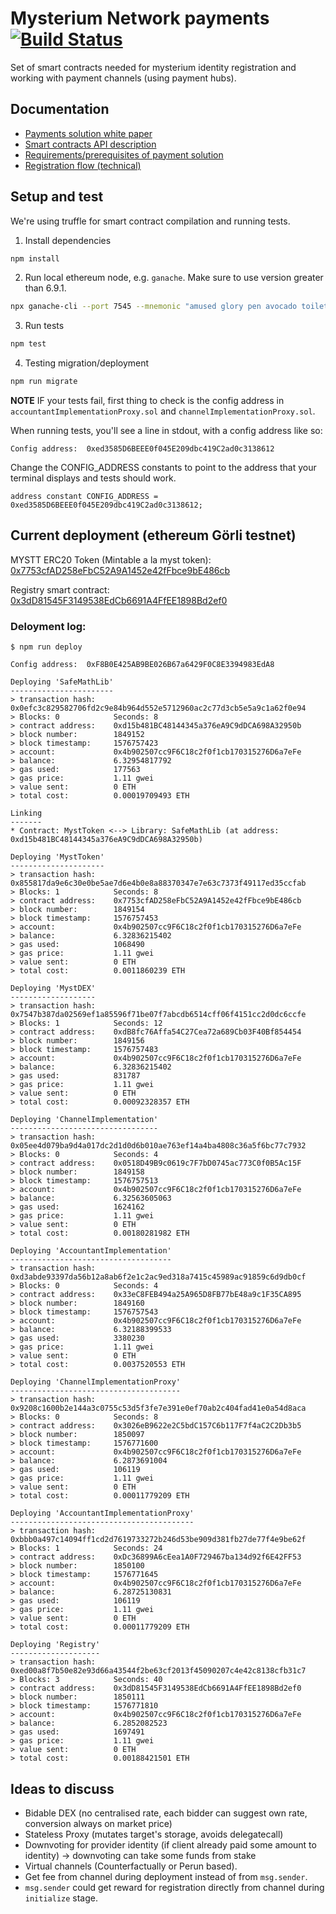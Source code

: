 # Mysterium Network payments [![Build Status](https://travis-ci.com/mysteriumnetwork/payments-smart-contracts.svg?token=t9FwiYsxwDxkJWnSMpfr&branch=master)](https://travis-ci.com/mysteriumnetwork/payments-smart-contracts)

Set of smart contracts needed for mysterium identity registration and working with payment channels (using payment hubs).

## Documentation

* [Payments solution white paper](docs/paper/accountant-pattern.pdf)
* [Smart contracts API description](docs/smart-contracts.md)
* [Requirements/prerequisites of payment solution](docs/prerequisites.md)
* [Registration flow (technical)](docs/registration-flow.md)

## Setup and test

We're using truffle for smart contract compilation and running tests.

1. Install dependencies

```bash
npm install
```

2. Run local ethereum node, e.g. `ganache`. Make sure to use version greater than 6.9.1.

```bash
npx ganache-cli --port 7545 --mnemonic "amused glory pen avocado toilet dragon entry kitchen cliff retreat canyon danger"
```

3. Run tests

```bash
npm test
```

4. Testing migration/deployment
```bash
npm run migrate
```

**NOTE** IF your tests fail, first thing to check is the config address in `accountantImplementationProxy.sol` and `channelImplementationProxy.sol`. 

When running tests, you'll see a line in stdout, with a config address like so:

`Config address:  0xed3585D6BEEE0f045E209dbc419C2ad0c3138612`

Change the CONFIG_ADDRESS constants to point to the address that your terminal displays and tests should work.

`address constant CONFIG_ADDRESS = 0xed3585D6BEEE0f045E209dbc419C2ad0c3138612;`

## Current deployment (ethereum Görli testnet)
MYSTT ERC20 Token (Mintable a la myst token): [0x7753cfAD258eFbC52A9A1452e42fFbce9bE486cb](https://goerli.etherscan.io/address/0x7753cfAD258eFbC52A9A1452e42fFbce9bE486cb)

Registry smart contract:
[0x3dD81545F3149538EdCb6691A4FfEE1898Bd2ef0](https://goerli.etherscan.io/address/0x3dD81545F3149538EdCb6691A4FfEE1898Bd2ef0)

### Deloyment log:

    $ npm run deploy

    Config address:  0xF8B0E425AB9BE026B67a6429F0C8E3394983EdA8

    Deploying 'SafeMathLib'
    -----------------------
    > transaction hash:    0x0efc3c829582706fd2c9e84b964d552e5712960ac2c77d3cb5e5a9c1a62f0e94
    > Blocks: 0            Seconds: 8
    > contract address:    0xd15b481BC48144345a376eA9C9dDCA698A32950b
    > block number:        1849152
    > block timestamp:     1576757423
    > account:             0x4b902507cc9F6C18c2f0f1cb170315276D6a7eFe
    > balance:             6.32954817792
    > gas used:            177563
    > gas price:           1.11 gwei
    > value sent:          0 ETH
    > total cost:          0.00019709493 ETH

    Linking
    -------
    * Contract: MystToken <--> Library: SafeMathLib (at address: 0xd15b481BC48144345a376eA9C9dDCA698A32950b)

    Deploying 'MystToken'
    ---------------------
    > transaction hash:    0x855817da9e6c30e0be5ae7d6e4b0e8a88370347e7e63c7373f49117ed35ccfab
    > Blocks: 1            Seconds: 8
    > contract address:    0x7753cfAD258eFbC52A9A1452e42fFbce9bE486cb
    > block number:        1849154
    > block timestamp:     1576757453
    > account:             0x4b902507cc9F6C18c2f0f1cb170315276D6a7eFe
    > balance:             6.32836215402
    > gas used:            1068490
    > gas price:           1.11 gwei
    > value sent:          0 ETH
    > total cost:          0.0011860239 ETH

    Deploying 'MystDEX'
    -------------------
    > transaction hash:    0x7547b387da02569ef1a85596f71be07f7abcdb6514cff06f4151cc2d0dc6ccfe
    > Blocks: 1            Seconds: 12
    > contract address:    0xdB8fc76Affa54C27Cea72a689Cb03F40Bf854454
    > block number:        1849156
    > block timestamp:     1576757483
    > account:             0x4b902507cc9F6C18c2f0f1cb170315276D6a7eFe
    > balance:             6.32836215402
    > gas used:            831787
    > gas price:           1.11 gwei
    > value sent:          0 ETH
    > total cost:          0.00092328357 ETH

    Deploying 'ChannelImplementation'
    ---------------------------------
    > transaction hash:    0x05ee4d079ba9d4a017dc2d1d0d6b010ae763ef14a4ba4808c36a5f6bc77c7932
    > Blocks: 0            Seconds: 4
    > contract address:    0x0518D49B9c0619c7F7bD0745ac773C0f0B5Ac15F
    > block number:        1849158
    > block timestamp:     1576757513
    > account:             0x4b902507cc9F6C18c2f0f1cb170315276D6a7eFe
    > balance:             6.32563605063
    > gas used:            1624162
    > gas price:           1.11 gwei
    > value sent:          0 ETH
    > total cost:          0.00180281982 ETH

    Deploying 'AccountantImplementation'
    ------------------------------------
    > transaction hash:    0xd3abde93397da56b12a8ab6f2e1c2ac9ed318a7415c45989ac91859c6d9db0cf
    > Blocks: 0            Seconds: 4
    > contract address:    0x33eC8FEB494a25A965D8FB77bE48a9c1F35CA895
    > block number:        1849160
    > block timestamp:     1576757543
    > account:             0x4b902507cc9F6C18c2f0f1cb170315276D6a7eFe
    > balance:             6.32188399533
    > gas used:            3380230
    > gas price:           1.11 gwei
    > value sent:          0 ETH
    > total cost:          0.0037520553 ETH

    Deploying 'ChannelImplementationProxy'
    --------------------------------------
    > transaction hash:    0x9208c1600b2e144a3c0755c53d5f3fe7e391e0ef70ab2c404fad41e0a54d8aca
    > Blocks: 0            Seconds: 8
    > contract address:    0x3026eB9622e2C5bdC157C6b117F7f4aC2C2Db3b5
    > block number:        1850097
    > block timestamp:     1576771600
    > account:             0x4b902507cc9F6C18c2f0f1cb170315276D6a7eFe
    > balance:             6.2873691004
    > gas used:            106119
    > gas price:           1.11 gwei
    > value sent:          0 ETH
    > total cost:          0.00011779209 ETH

    Deploying 'AccountantImplementationProxy'
    -----------------------------------------
    > transaction hash:    0xbbb0a497c14094ff1cd2d7619733272b246d53be909d381fb27de77f4e9be62f
    > Blocks: 1            Seconds: 24
    > contract address:    0xDc36899A6cEea1A0F729467ba134d92f6E42FF53
    > block number:        1850100
    > block timestamp:     1576771645
    > account:             0x4b902507cc9F6C18c2f0f1cb170315276D6a7eFe
    > balance:             6.28725130831
    > gas used:            106119
    > gas price:           1.11 gwei
    > value sent:          0 ETH
    > total cost:          0.00011779209 ETH

    Deploying 'Registry'
    --------------------
    > transaction hash:    0xed00a8f7b50e82e93d66a43544f2be63cf2013f45090207c4e42c8138cfb31c7
    > Blocks: 3            Seconds: 40
    > contract address:    0x3dD81545F3149538EdCb6691A4FfEE1898Bd2ef0
    > block number:        1850111
    > block timestamp:     1576771810
    > account:             0x4b902507cc9F6C18c2f0f1cb170315276D6a7eFe
    > balance:             6.2852082523
    > gas used:            1697491
    > gas price:           1.11 gwei
    > value sent:          0 ETH
    > total cost:          0.00188421501 ETH

## Ideas to discuss

* Bidable DEX (no centralised rate, each bidder can suggest own rate, conversion always on market price)
* Stateless Proxy (mutates target's storage, avoids delegatecall)
* Downvoting for provider identity (if client already paid some amount to identity) -> downvoting can take some funds from stake
* Virtual channels (Counterfactually or Perun based).
* Get fee from channel during deployment instead of from `msg.sender`.
* `msg.sender` could get reward for registration directly from channel during `initialize` stage.
